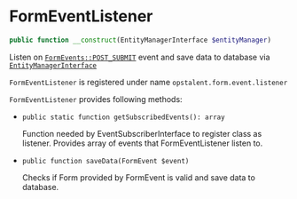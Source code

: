 FormEventListener
==================

```php
public function __construct(EntityManagerInterface $entityManager)
```

Listen on [`FormEvents::POST_SUBMIT`](https://github.com/symfony/form/blob/master/FormEvents.php) event 
and save data to database via 
[`EntityManagerInterface`](https://github.com/doctrine/doctrine2/blob/master/lib/Doctrine/ORM/EntityManagerInterface.php)

``FormEventListener`` is registered under name ``opstalent.form.event.listener``

``FormEventListener`` provides following methods:

 - ``public static function getSubscribedEvents(): array``
 
    Function needed by EventSubscriberInterface to register class as listener. 
    Provides array of events that FormEventListener listen to.
    
 - ``public function saveData(FormEvent $event)``
 
    Checks if Form provided by FormEvent is valid and save data to database.
